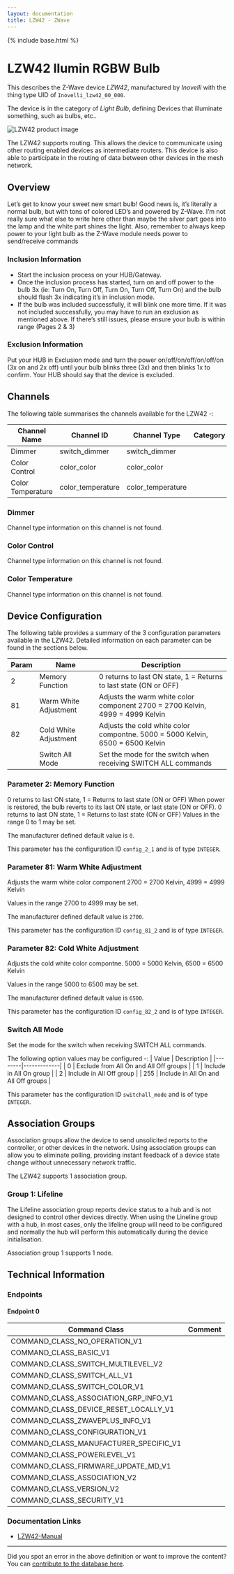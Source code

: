 ```yaml
---
layout: documentation
title: LZW42 - ZWave
---
```


{% include base.html %}

# LZW42 Ilumin RGBW Bulb
This describes the Z-Wave device *LZW42*, manufactured by *Inovelli* with the thing type UID of ```Inovelli_lzw42_00_000```.

The device is in the category of *Light Bulb*, defining Devices that illuminate something, such as bulbs, etc..

![LZW42 product image](https://opensmarthouse.org/assets/zwave/attachments/1165/RGBW-Color.jpg)


The LZW42 supports routing. This allows the device to communicate using other routing enabled devices as intermediate routers.  This device is also able to participate in the routing of data between other devices in the mesh network.

## Overview

Let’s get to know your sweet new smart bulb! Good news is, it’s literally a normal bulb, but with tons of colored LED’s and powered by Z-Wave. I’m not really sure what else to write here other than maybe the silver part goes into the lamp and the white part shines the light. Also, remember to always keep power to your light bulb as the Z-Wave module needs power to send/receive commands

### Inclusion Information

  * Start the inclusion process on your HUB/Gateway.
  * Once the inclusion process has started, turn on and off power to the bulb 3x (ie: Turn On, Turn Off, Turn On, Turn Off, Turn On) and the bulb should flash 3x indicating it’s in inclusion mode. 
  * If the bulb was included successfully, it will blink one more time. If it was not included successfully, you may have to run an exclusion as mentioned above. If there’s still issues, please ensure your bulb is within range (Pages 2 & 3)

### Exclusion Information

Put your HUB in Exclusion mode and turn the power on/off/on/off/on/off/on (3x on and 2x off) until your bulb blinks three (3x) and then blinks 1x to confirm. Your HUB should say that the device is excluded.

## Channels

The following table summarises the channels available for the LZW42 -:

| Channel Name | Channel ID | Channel Type | Category | Item Type |
|--------------|------------|--------------|----------|-----------|
| Dimmer | switch_dimmer | switch_dimmer |  |  | 
| Color Control | color_color | color_color |  |  | 
| Color Temperature | color_temperature | color_temperature |  |  | 

### Dimmer
Channel type information on this channel is not found.

### Color Control
Channel type information on this channel is not found.

### Color Temperature
Channel type information on this channel is not found.



## Device Configuration

The following table provides a summary of the 3 configuration parameters available in the LZW42.
Detailed information on each parameter can be found in the sections below.

| Param | Name  | Description |
|-------|-------|-------------|
| 2 | Memory Function | 0 returns to last ON state, 1 = Returns to last state (ON or OFF) |
| 81 | Warm White Adjustment | Adjusts the warm white color component 2700 = 2700 Kelvin, 4999 = 4999 Kelvin |
| 82 | Cold White Adjustment | Adjusts the cold white color compontne. 5000 = 5000 Kelvin, 6500 = 6500 Kelvin |
|  | Switch All Mode | Set the mode for the switch when receiving SWITCH ALL commands |

### Parameter 2: Memory Function

0 returns to last ON state, 1 = Returns to last state (ON or OFF)
When power is restored, the bulb reverts to its last ON state, or last state (ON or OFF). 0 returns to last ON state, 1 = Returns to last state (ON or OFF)
Values in the range 0 to 1 may be set.

The manufacturer defined default value is ```0```.

This parameter has the configuration ID ```config_2_1``` and is of type ```INTEGER```.


### Parameter 81: Warm White Adjustment

Adjusts the warm white color component 2700 = 2700 Kelvin, 4999 = 4999 Kelvin

Values in the range 2700 to 4999 may be set.

The manufacturer defined default value is ```2700```.

This parameter has the configuration ID ```config_81_2``` and is of type ```INTEGER```.


### Parameter 82: Cold White Adjustment

Adjusts the cold white color compontne. 5000 = 5000 Kelvin, 6500 = 6500 Kelvin

Values in the range 5000 to 6500 may be set.

The manufacturer defined default value is ```6500```.

This parameter has the configuration ID ```config_82_2``` and is of type ```INTEGER```.

### Switch All Mode

Set the mode for the switch when receiving SWITCH ALL commands.

The following option values may be configured -:
| Value  | Description |
|--------|-------------|
| 0 | Exclude from All On and All Off groups |
| 1 | Include in All On group |
| 2 | Include in All Off group |
| 255 | Include in All On and All Off groups |

This parameter has the configuration ID ```switchall_mode``` and is of type ```INTEGER```.


## Association Groups

Association groups allow the device to send unsolicited reports to the controller, or other devices in the network. Using association groups can allow you to eliminate polling, providing instant feedback of a device state change without unnecessary network traffic.

The LZW42 supports 1 association group.

### Group 1: Lifeline

The Lifeline association group reports device status to a hub and is not designed to control other devices directly. When using the Lineline group with a hub, in most cases, only the lifeline group will need to be configured and normally the hub will perform this automatically during the device initialisation.

Association group 1 supports 1 node.

## Technical Information

### Endpoints

#### Endpoint 0

| Command Class | Comment |
|---------------|---------|
| COMMAND_CLASS_NO_OPERATION_V1| |
| COMMAND_CLASS_BASIC_V1| |
| COMMAND_CLASS_SWITCH_MULTILEVEL_V2| |
| COMMAND_CLASS_SWITCH_ALL_V1| |
| COMMAND_CLASS_SWITCH_COLOR_V1| |
| COMMAND_CLASS_ASSOCIATION_GRP_INFO_V1| |
| COMMAND_CLASS_DEVICE_RESET_LOCALLY_V1| |
| COMMAND_CLASS_ZWAVEPLUS_INFO_V1| |
| COMMAND_CLASS_CONFIGURATION_V1| |
| COMMAND_CLASS_MANUFACTURER_SPECIFIC_V1| |
| COMMAND_CLASS_POWERLEVEL_V1| |
| COMMAND_CLASS_FIRMWARE_UPDATE_MD_V1| |
| COMMAND_CLASS_ASSOCIATION_V2| |
| COMMAND_CLASS_VERSION_V2| |
| COMMAND_CLASS_SECURITY_V1| |

### Documentation Links

* [LZW42-Manual](https://www.opensmarthouse.org/zwavedatabase/1165/LZW42-Manual.pdf)

---

Did you spot an error in the above definition or want to improve the content?
You can [contribute to the database here](https://www.opensmarthouse.org/zwavedatabase/1165).
